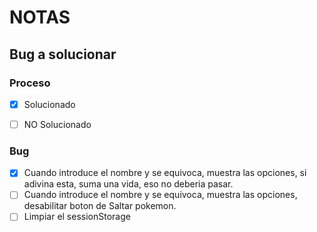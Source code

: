 # NOTAS
## Bug a solucionar

### Proceso
- [X] Solucionado    

- [ ] NO Solucionado 

### Bug

- [X] Cuando introduce el nombre y se equivoca, muestra las opciones, si adivina esta, suma una vida, eso no deberia pasar.
- [ ] Cuando introduce el nombre y se equivoca, muestra las opciones, desabilitar boton de Saltar pokemon.
- [ ] Limpiar el sessionStorage
